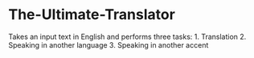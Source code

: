 # The-Ultimate-Translator
Takes an input text in  English and performs three tasks: 1. Translation 2. Speaking in another language 3. Speaking in another accent
